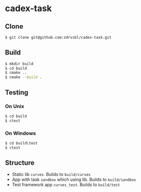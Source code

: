 # cadex-task

## Clone
```bash
$ git clone git@github.com:zdrvzbl/cadex-task.git
```

## Build
```bash
$ mkdir build
$ cd build
$ cmake ..
$ cmake --build .
```

## Testing
### On Unix
```bash
$ cd build
$ ctest
```
### On Windows 
```cmd
$ cd build\test
$ ctest
```

## Structure
- Static lib `curves`. Builds to `build/curves`
- App with task `sandbox` which using lib. Builds to `build/sandbox`
- Test framework app `curves_test`. Builds to `build/test`
